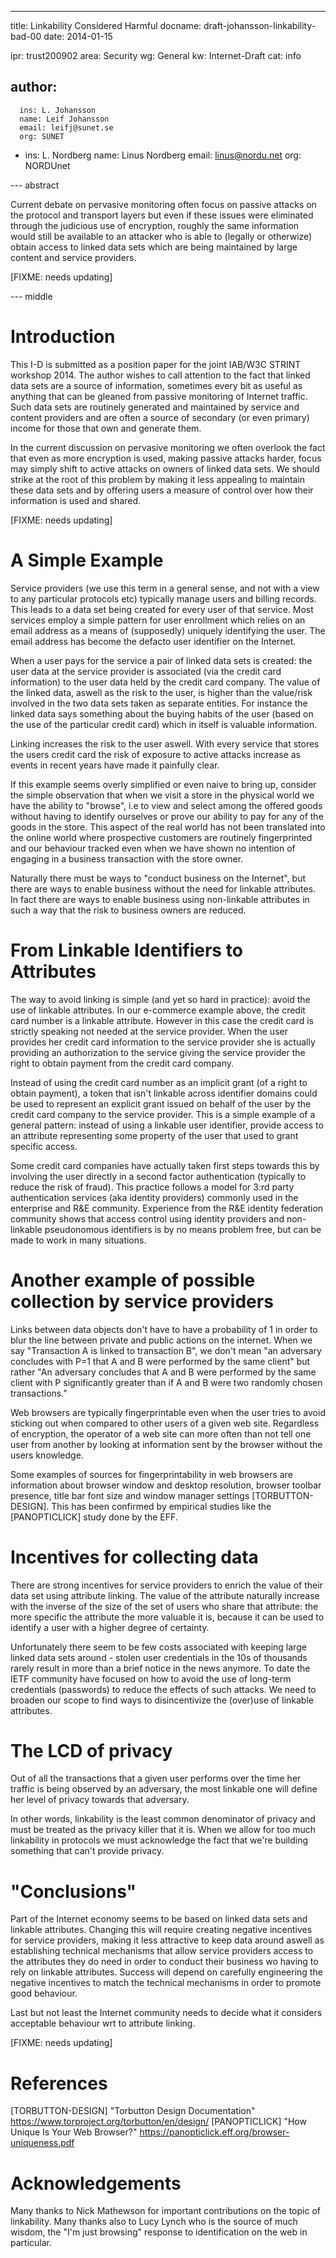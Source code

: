 ---
title: Linkability Considered Harmful
docname: draft-johansson-linkability-bad-00
date: 2014-01-15

ipr: trust200902
area: Security
wg: General
kw: Internet-Draft
cat: info

author:
   - 
      ins: L. Johansson
      name: Leif Johansson
      email: leifj@sunet.se
      org: SUNET
   -
      ins: L. Nordberg
      name: Linus Nordberg
      email: linus@nordu.net
      org: NORDUnet

--- abstract

Current debate on pervasive monitoring often focus on passive attacks on the protocol and transport layers but even if these issues were eliminated through the judicious use of encryption, roughly the same information would still be available to an attacker who is able to (legally or otherwize) obtain access to linked data sets which are being maintained by large content and service providers.

[FIXME: needs updating]

--- middle

Introduction
============

This I-D is submitted as a position paper for the joint IAB/W3C STRINT workshop 2014. The author wishes to call attention to the fact that linked data sets are a source of information, sometimes every bit as useful as anything that can be gleaned from passive monitoring of Internet traffic. Such data sets are routinely generated and maintained by service and content providers and are often a source of secondary (or even primary) income for those that own and generate them.

In the current discussion on pervasive monitoring we often overlook the fact that even as more encryption is used, making passive attacks harder, focus may simply shift to active attacks on owners of linked data sets. We should strike at the root of this problem by making it less appealing to maintain these data sets and by offering users a measure of control over how their information is used and shared.

[FIXME: needs updating]


A Simple Example
================

Service providers (we use this term in a general sense, and not with a view to any particular protocols etc) typically manage users and billing records. This leads to a data set being created for every user of that service. Most services employ a simple pattern for user enrollment which relies on an email address as a means of (supposedly) uniquely identifying the user. The email address has become the defacto user identifier on the Internet.

When a user pays for the service a pair of linked data sets is created: the user data at the service provider is associated (via the credit card information) to the user data held by the credit card company. The value of the linked data, aswell as the risk to the user, is higher than the value/risk involved in the two data sets taken as separate entities. For instance the linked data says something about the buying habits of the user (based on the use of the particular credit card) which in itself is valuable information. 

Linking increases the risk to the user aswell. With every service that stores the users credit card the risk of exposure to active attacks increase as events in recent years have made it painfully clear.

If this example seems overly simplified or even naive to bring up, consider the simple observation that when we visit a store in the physical world we have the ability to "browse", i.e to view and select among the offered goods without having to identify ourselves or prove our ability to pay for any of the goods in the store. This aspect of the real world has not been translated into the online world where prospective customers are routinely fingerprinted and our behaviour tracked even when we have shown no intention of engaging in a business transaction with the store owner.

Naturally there must be ways to "conduct business on the Internet", but there are ways to enable business without the need for linkable attributes. In fact there are ways to enable business using non-linkable attributes in such a way that the risk to business owners are reduced.

From Linkable Identifiers to Attributes
===============

The way to avoid linking is simple (and yet so hard in practice): avoid the use of linkable attributes. In our e-commerce example above, the credit card number is a linkable attribute. However in this case the credit card is strictly speaking not needed at the service provider. When the user provides her credit card information to the service provider she is actually providing an authorization to the service giving the service provider the right to obtain payment from the credit card company.

Instead of using the credit card number as an implicit grant (of a right to obtain payment), a token that isn't linkable across identifier domains could be used to represent an explicit grant issued on behalf of the user by the credit card company to the service provider. This is a simple example of a general pattern: instead of using a linkable user identifier, provide access to an attribute representing some property of the user that used to grant specific access. 

Some credit card companies have actually taken first steps towards this by involving the user directly in a second factor authentication (typically to reduce the risk of fraud). This practice follows a model for 3:rd party authentication services (aka identity providers) commonly used in the enterprise and R&E community. Experience from the R&E identity federation community shows that access control using identity providers and non-linkable pseudonomous identifiers is by no means problem free, but can be made to work in many situations. 

Another example of possible collection by service providers
===============

Links between data objects don't have to have a probability of 1 in
order to blur the line between private and public actions on the
internet. When we say "Transaction A is linked to transaction B", we
don't mean "an adversary concludes with P=1 that A and B were
performed by the same client" but rather "An adversary concludes that
A and B were performed by the same client with P significantly greater
than if A and B were two randomly chosen transactions."

Web browsers are typically fingerprintable even when the user tries to
avoid sticking out when compared to other users of a given web
site. Regardless of encryption, the operator of a web site can more
often than not tell one user from another by looking at information
sent by the browser without the users knowledge.

Some examples of sources for fingerprintability in web browsers are
information about browser window and desktop resolution, browser
toolbar presence, title bar font size and window manager settings
[TORBUTTON-DESIGN]. This has been confirmed by empirical studies like
the [PANOPTICLICK] study done by the EFF.

Incentives for collecting data
==========

There are strong incentives for service providers to enrich the value of their data set using attribute linking. The value of the attribute naturally increase with the inverse of the size of the set of users who share that attribute: the more specific the attribute the more valuable it is, because it can be used to identify a user with a higher degree of certainty.

Unfortunately there seem to be few costs associated with keeping large linked data sets around - stolen user credentials in the 10s of thousands rarely result in more than a brief notice in the news anymore. To date the IETF community have focused on how to avoid the use of long-term credentials (passwords) to reduce the effects of such attacks. We need to broaden our scope to find ways to disincentivize the (over)use of linkable attributes.

The LCD of privacy
===============

Out of all the transactions that a given user performs over the time
her traffic is being observed by an adversary, the most linkable one
will define her level of privacy towards that adversary.

In other words, linkability is the least common denominator of privacy
and must be treated as the privacy killer that it is. When we allow
for too much linkability in protocols we must acknowledge the fact
that we're building something that can't provide privacy.


"Conclusions"
=============

Part of the Internet economy seems to be based on linked data sets and linkable attributes. Changing this will require creating negative incentives for service providers, making it less attractive to keep data around aswell as establishing technical mechanisms that allow service providers access to the attributes they do need in order to conduct their business wo having to rely on linkable attributes. Success will depend on carefully engineering the negative incentives to match the technical mechanisms in order to promote good behaviour. 

Last but not least the Internet community needs to decide what it considers acceptable behaviour wrt to attribute linking.

[FIXME: needs updating]


References
==========

[TORBUTTON-DESIGN] "Torbutton Design Documentation" https://www.torproject.org/torbutton/en/design/
[PANOPTICLICK] "How Unique Is Your Web Browser?" https://panopticlick.eff.org/browser-uniqueness.pdf

Acknowledgements
================

Many thanks to Nick Mathewson for important contributions on the topic of linkability. Many thanks also to Lucy Lynch who is the source of much wisdom, the "I'm just browsing" response to identification on the web in particular.
